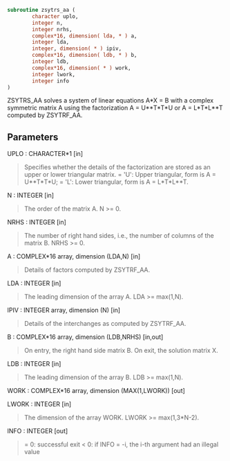 ```fortran
subroutine zsytrs_aa (
        character uplo,
        integer n,
        integer nrhs,
        complex*16, dimension( lda, * ) a,
        integer lda,
        integer, dimension( * ) ipiv,
        complex*16, dimension( ldb, * ) b,
        integer ldb,
        complex*16, dimension( * ) work,
        integer lwork,
        integer info
)
```

ZSYTRS_AA solves a system of linear equations A\*X = B with a complex
symmetric matrix A using the factorization A = U\*\*T\*T\*U or
A = L\*T\*L\*\*T computed by ZSYTRF_AA.

## Parameters
UPLO : CHARACTER\*1 [in]
> Specifies whether the details of the factorization are stored
> as an upper or lower triangular matrix.
> = 'U':  Upper triangular, form is A = U\*\*T\*T\*U;
> = 'L':  Lower triangular, form is A = L\*T\*L\*\*T.

N : INTEGER [in]
> The order of the matrix A.  N >= 0.

NRHS : INTEGER [in]
> The number of right hand sides, i.e., the number of columns
> of the matrix B.  NRHS >= 0.

A : COMPLEX\*16 array, dimension (LDA,N) [in]
> Details of factors computed by ZSYTRF_AA.

LDA : INTEGER [in]
> The leading dimension of the array A.  LDA >= max(1,N).

IPIV : INTEGER array, dimension (N) [in]
> Details of the interchanges as computed by ZSYTRF_AA.

B : COMPLEX\*16 array, dimension (LDB,NRHS) [in,out]
> On entry, the right hand side matrix B.
> On exit, the solution matrix X.

LDB : INTEGER [in]
> The leading dimension of the array B.  LDB >= max(1,N).

WORK : COMPLEX\*16 array, dimension (MAX(1,LWORK)) [out]

LWORK : INTEGER [in]
> The dimension of the array WORK. LWORK >= max(1,3\*N-2).

INFO : INTEGER [out]
> = 0:  successful exit
> < 0:  if INFO = -i, the i-th argument had an illegal value
